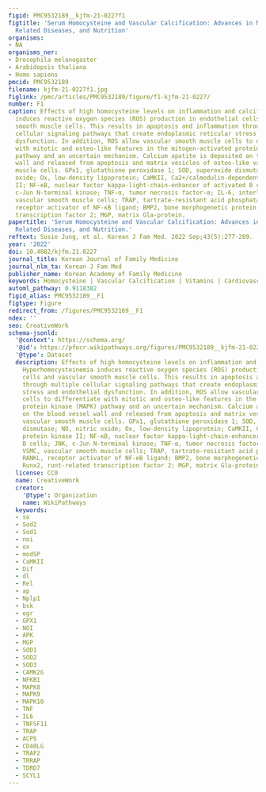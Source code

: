 ```yaml
---
figid: PMC9532189__kjfm-21-0227f1
figtitle: 'Serum Homocysteine and Vascular Calcification: Advances in Mechanisms,
  Related Diseases, and Nutrition'
organisms:
- NA
organisms_ner:
- Drosophila melanogaster
- Arabidopsis thaliana
- Homo sapiens
pmcid: PMC9532189
filename: kjfm-21-0227f1.jpg
figlink: /pmc/articles/PMC9532189/figure/f1-kjfm-21-0227/
number: F1
caption: Effects of high homocysteine levels on inflammation and calcification. Hyperhomocysteinemia
  induces reactive oxygen species (ROS) production in endothelial cells and vascular
  smooth muscle cells. This results in apoptosis and inflammation through multiple
  cellular signaling pathways that create endoplasmic reticular stress and endothelial
  dysfunction. In addition, ROS allow vascular smooth muscle cells to differentiate
  with mitotic and osteo-like features in the mitogen-activated protein kinase (MAPK)
  pathway and an uncertain mechanism. Calcium apatite is deposited on the blood vessel
  wall and released from apoptosis and matrix vesicles of osteo-like vascular smooth
  muscle cells. GPx1, glutathione peroxidase 1; SOD, superoxide dismutase; NO, nitric
  oxide; Ox, low-density lipoprotein; CaMKII, Ca2+/calmodulin-dependent protein kinase
  II; NF-κB, nuclear factor kappa-light-chain-enhancer of activated B cells; JNK,
  c-Jun N-terminal kinase; TNF-α, tumor necrosis factor-α; IL-6, interleukin-6; VSMC,
  vascular smooth muscle cells; TRAP, tartrate-resistant acid phosphatase; RANKL,
  receptor activator of NF-κB ligand; BMP2, bone morphogenetic protein 2; Runx2, runt-related
  transcription factor 2; MGP, matrix Gla-protein.
papertitle: 'Serum Homocysteine and Vascular Calcification: Advances in Mechanisms,
  Related Diseases, and Nutrition.'
reftext: Susie Jung, et al. Korean J Fam Med. 2022 Sep;43(5):277-289.
year: '2022'
doi: 10.4082/kjfm.21.0227
journal_title: Korean Journal of Family Medicine
journal_nlm_ta: Korean J Fam Med
publisher_name: Korean Academy of Family Medicine
keywords: Homocysteine | Vascular Calcification | Vitamins | Cardiovascular Diseases
automl_pathway: 0.9118382
figid_alias: PMC9532189__F1
figtype: Figure
redirect_from: /figures/PMC9532189__F1
ndex: ''
seo: CreativeWork
schema-jsonld:
  '@context': https://schema.org/
  '@id': https://pfocr.wikipathways.org/figures/PMC9532189__kjfm-21-0227f1.html
  '@type': Dataset
  description: Effects of high homocysteine levels on inflammation and calcification.
    Hyperhomocysteinemia induces reactive oxygen species (ROS) production in endothelial
    cells and vascular smooth muscle cells. This results in apoptosis and inflammation
    through multiple cellular signaling pathways that create endoplasmic reticular
    stress and endothelial dysfunction. In addition, ROS allow vascular smooth muscle
    cells to differentiate with mitotic and osteo-like features in the mitogen-activated
    protein kinase (MAPK) pathway and an uncertain mechanism. Calcium apatite is deposited
    on the blood vessel wall and released from apoptosis and matrix vesicles of osteo-like
    vascular smooth muscle cells. GPx1, glutathione peroxidase 1; SOD, superoxide
    dismutase; NO, nitric oxide; Ox, low-density lipoprotein; CaMKII, Ca2+/calmodulin-dependent
    protein kinase II; NF-κB, nuclear factor kappa-light-chain-enhancer of activated
    B cells; JNK, c-Jun N-terminal kinase; TNF-α, tumor necrosis factor-α; IL-6, interleukin-6;
    VSMC, vascular smooth muscle cells; TRAP, tartrate-resistant acid phosphatase;
    RANKL, receptor activator of NF-κB ligand; BMP2, bone morphogenetic protein 2;
    Runx2, runt-related transcription factor 2; MGP, matrix Gla-protein.
  license: CC0
  name: CreativeWork
  creator:
    '@type': Organization
    name: WikiPathways
  keywords:
  - so
  - Sod2
  - Sod1
  - noi
  - ox
  - modSP
  - CaMKII
  - Dif
  - dl
  - Rel
  - ap
  - Nplp1
  - bsk
  - egr
  - GPX1
  - NOI
  - APK
  - MGP
  - SOD1
  - SOD2
  - SOD3
  - CAMK2G
  - NFKB1
  - MAPK8
  - MAPK9
  - MAPK10
  - TNF
  - IL6
  - TNFSF11
  - TRAP
  - ACP5
  - CD40LG
  - TRAF2
  - TRRAP
  - TDRD7
  - SCYL1
---
```

